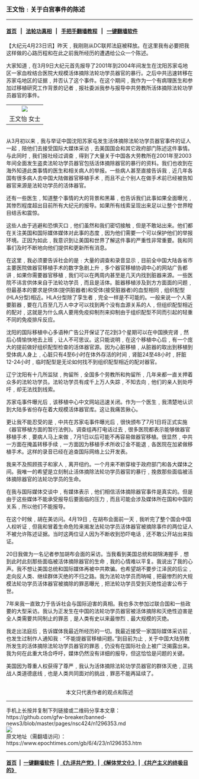 ### 王文怡﹕关于白宫事件的陈述
------------------------

#### [首页](https://github.com/gfw-breaker/banned-news3/blob/master/README.md) &nbsp;&nbsp;|&nbsp;&nbsp; [法轮功真相](https://github.com/begood0513/basic/blob/master/README.md)  &nbsp;&nbsp;|&nbsp;&nbsp; [手把手翻墙教程](https://github.com/gfw-breaker/guides/wiki)  &nbsp;&nbsp;|&nbsp;&nbsp; [一键翻墙软件](https://github.com/gfw-breaker/nogfw/blob/master/README.md)  



<div><p>
 【大纪元4月23日讯】昨天﹐我刚刚从DC联邦法庭被释放。在这里我有必要把我这样做的心路历程和在此之前我所经历的遭遇给公众一个陈述。
</p>
<p>
 大家知道﹐在3月9日大纪元首先报导了2001年到2004年间发生在沈阳苏家屯地区一家血栓结合医院大规模活体摘除法轮功学员器官的暴行。之后中共迅速转移在苏家屯地区的证据﹐并否认了这个事件。在这个期间﹐我作为一个有病理医生和参加过移植研究工作背景的记者﹐报社委派我参与报导中共劳教所活体摘除法轮功学员器官的事件。
 <br/>
 <center>
 </center>
</p>
<table border="0" cellpadding="3" cellspacing="3">
 <tr>
  <td align="center">
   <ok href="/i6/604230732431695.jpg">
    <img src="/i6/604230732431695--ss.jpg"/>
   </ok>
  </td>
 </tr>
 <tr>
  <td align="center">
   <span class="bn12">
    <ok href="https://www.epochtimes.com/gb/tag/%E7%8E%8B%E6%96%87%E6%80%A1.html">
     王文怡
    </ok>
    女士
   </span>
  </td>
 </tr>
</table>
<p>
</p>
<br/>
从3月初以来﹐我与举证中国沈阳苏家屯发生活体摘除法轮功学员器官事件的证人一起﹐陪他们去接受国际大媒体采访﹐去美国国会和其它政府部门陈述这件事情。与此同时﹐我们报社经过调查﹐得到了大量关于中国各大劳教所在2001年至2003年间全面发生盗卖法轮功学员器官包括活体摘除器官的暴行的资料。我们也收到在海外知道此类事情的医生和相关病人的举报。一些病人甚至直接告诉我﹐近几年各国有很多病人去中国大陆做器官移植手术﹐而且不止个别人在做手术前已经被告知器官来源是法轮功学员的活体器官。
<p>
 还有一些医生﹐知道整个事情的大的背景和黑幕﹐也告诉我们此事如果全面曝光﹐其惨烈程度超出目前所有大纪元的报导。如果所有线索呈现出来足以让整个世界瞠目结舌和震惊。
</p>
<p>
 这些人由于逃避和恐惧灭口﹐他们虽然和我们密切接触﹐但是不敢站出来。他们都在关注美国和国际媒体媒体对此事的态度﹐因为他们需要一个可以保护他们的举报环境。正因为如此﹐我意识到让美国和世界了解这件事的严重性非常重要。我和同事们及时不断地向他们提供和更新所有消息。
</p>
<p>
 在这里﹐我必须要告诉社会的是﹕大量的调查和录音显示﹐目前全中国大陆各省市主要医院做器官移植手术的数字急剧上升﹐多个器官移植协调中心的网站广告都讲﹐如果你需要器官移植﹐我们可以在两周内甚至是几天内找到脏器来源。一些医院不讳言供体来自于法轮功学员﹐而且是活体。脏器移植涉及到方方面面的问题﹐但最基本的要求是供体(提供脏器者)和受体(接受脏器者)的血型相同﹐组织配型(HLA分型)相近。HLA分型除了孪生者﹐完全一样是不可能的。一般来说一个人需要脏器﹐要在几百至几万人中才可以找到两个没有血源关系的人﹐但组织配型相近的配对﹐这就是为什么病人要用免疫抑制剂来抑制由于组织配型不同而引起的轻重不同的免疫排斥反应。
</p>
<p>
 沈阳的国际移植中心多语种广告公开保证了花2到3个星期可以在中国换完肾﹐然后心情愉快地去上班﹐让人不可思议。这只能说明﹐在这个移植中心后﹐有一个庞大的提前做好组织配型检查的活体器官源。因为心脏移植﹐从脏器的取出到移植到受体病人身上﹐心脏只有4至6小时在体外存活的时间﹐肾脏24至48小时﹐肝脏12-24小时﹐临时配型是无论如何找不到组织配型相近的配对器官。
</p>
<p>
 辽宁沈阳有十几所监狱﹐拘留所﹐全国多个劳教所和拘留所﹐几年来都一直关押着众多的法轮功学员。法轮功学员有成千上万人失踪﹐不知去向﹐他们的亲人到处呼吁﹐却无法找到线索。
</p>
<p>
 苏家屯事件曝光后﹐该移植中心中文网站迅速关闭。作为一个医生﹐我清楚地认识到大陆多省份存在着大规模活体器官库。这让我痛苦揪心。
</p>
<p>
 更让我不能忍受的是﹐中共在苏家屯事件曝光后﹐很快颁布了7月1日将正式实施《器官移植方面的暂行法例》。调查组再打电话过去﹐很多医院都表示能够做器官移植手术﹐要病人马上来做﹐7月1日以后可能不再容易做器官移植。很显然﹐中共一方面在掩盖转移手续﹐一方面因为移植手术所收订金不能退﹐各医院在加紧做移植手术。这样的录音已经在追查国际网络上公开发表。
</p>
<p>
 我来不及照顾孩子和家人﹐离开纽约。一个月来不断穿梭于政府部门和各大媒体之间。我唯一的希望是立刻制止活体摘除法轮功学员器官的暴行﹐挽救那些面临被活体摘除器官的法轮功学员的生命。
</p>
<p>
 在我与国际媒体交谈中﹐有媒体表示﹐他们相信活体摘除器官事件是真实的。但是由于这些媒体不能承受报导后要面临的压力﹐而且可能会涉及媒体所在国和中国的关系﹐所以他们不能报导。
</p>
<p>
 在这个时候﹐胡在美访问。4月19日﹐在胡布会面前一天﹐我听完了整个国会中国人权听证﹐但我和冒着生命危险来揭发法轮功学员活体器官被摘除事件的两位证人不被允许陈述证据。当时这两位证人因为不断收到恐吓电话﹐还不敢公开站出来指证。
</p>
<p>
 20日我做为一名记者参加胡布会面的采访。当我看到美国总统和胡锦涛握手﹐想到此时此刻那些面临被活体摘除器官的生命﹐我的心情难以平复。我说出了我的心声。我不想让美国总统和国际媒体再被中共欺骗。也希望胡不要步江泽民的后尘﹐走向反人类、继续群体灭绝的不归之路。我为法轮功学员而呐喊﹐把最惨烈的大规模法轮功学员活体器官被摘除的罪恶曝光﹐把法轮功学员受到灭绝性迫害公布于世。
</p>
<p>
 7年来我一直致力于告诉社会与国际迫害的真相。我也多次参加过联合国和一些政要的大型采访。我认为正发生在中国的法轮功学员器官被活体摘除和灭绝性迫害是全人类需要共同制止的罪恶﹐是人类有史以来最惨烈﹑最大规模的灭绝。
</p>
<p>
 我走出法庭后﹐告诉媒体我最近所经历的一切。我最近接受一家国际媒体采访前﹐也发生过制作人通知我﹕“不能提器官移植问题。”到目前为止﹐关于中国大陆劳教所发生的活体摘除法轮功学员器官的罪恶﹐仍没有在国际社会上被广泛揭露出来。我为何在此重大场合呼吁，媒体仍然没有详细的报导，但这恰恰是问题的关键。
</p>
<p>
 美国因为尊重人权获得了尊严﹐我认为活体摘除法轮功学员器官的群体灭绝﹐正挑战人类道德底线﹐也是人类共同面对的挑战﹐罪恶不能再延续了。
 <br/>
 <font color="#ffffff">
  (http://www.dajiyuan.com)
 </font>
 <br/>
 <center>
  <font class="GY13">
   本文只代表作者的观点和陈述
  </font>
 </center>
</p>
</div>
<hr/>
手机上长按并复制下列链接或二维码分享本文章：<br/>
https://github.com/gfw-breaker/banned-news3/blob/master/pages/nsc424/n1296353.md <br/>
<a href='https://github.com/gfw-breaker/banned-news3/blob/master/pages/nsc424/n1296353.md'><img src='https://github.com/gfw-breaker/banned-news3/blob/master/pages/nsc424/n1296353.md.png'/></a> <br/>
原文地址（需翻墙访问）：https://www.epochtimes.com/gb/6/4/23/n1296353.htm


------------------------
#### [首页](https://github.com/gfw-breaker/banned-news3/blob/master/README.md) &nbsp;|&nbsp; [一键翻墙软件](https://github.com/gfw-breaker/nogfw/blob/master/README.md) &nbsp;| [《九评共产党》](https://github.com/gfw-breaker/9ping.md/blob/master/README.md#九评之一评共产党是什么) | [《解体党文化》](https://github.com/gfw-breaker/jtdwh.md/blob/master/README.md) | [《共产主义的终极目的》](https://github.com/gfw-breaker/gczydzjmd.md/blob/master/README.md)


<img src='http://gfw-breaker.win/banned-news3/pages/nsc424/n1296353.md' width='0px' height='0px'/>